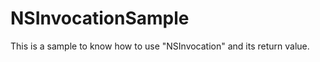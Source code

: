 NSInvocationSample
==================

This is a sample to know how to use "NSInvocation" and its return value.
